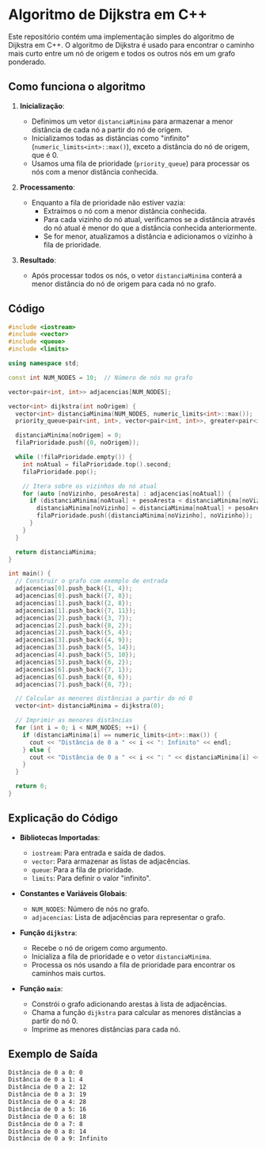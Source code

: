 # Algoritmo de Dijkstra em C++

Este repositório contém uma implementação simples do algoritmo de Dijkstra em C++. O algoritmo de Dijkstra é usado para encontrar o caminho mais curto entre um nó de origem e todos os outros nós em um grafo ponderado.

## Como funciona o algoritmo

1. **Inicialização**:
   - Definimos um vetor `distanciaMinima` para armazenar a menor distância de cada nó a partir do nó de origem.
   - Inicializamos todas as distâncias como "infinito" (`numeric_limits<int>::max()`), exceto a distância do nó de origem, que é 0.
   - Usamos uma fila de prioridade (`priority_queue`) para processar os nós com a menor distância conhecida.

2. **Processamento**:
   - Enquanto a fila de prioridade não estiver vazia:
     - Extraímos o nó com a menor distância conhecida.
     - Para cada vizinho do nó atual, verificamos se a distância através do nó atual é menor do que a distância conhecida anteriormente.
     - Se for menor, atualizamos a distância e adicionamos o vizinho à fila de prioridade.

3. **Resultado**:
   - Após processar todos os nós, o vetor `distanciaMinima` conterá a menor distância do nó de origem para cada nó no grafo.

## Código

```cpp
#include <iostream>
#include <vector>
#include <queue>
#include <limits>

using namespace std;

const int NUM_NODES = 10;  // Número de nós no grafo

vector<pair<int, int>> adjacencias[NUM_NODES];

vector<int> dijkstra(int noOrigem) {
  vector<int> distanciaMinima(NUM_NODES, numeric_limits<int>::max());
  priority_queue<pair<int, int>, vector<pair<int, int>>, greater<pair<int, int>>> filaPrioridade;

  distanciaMinima[noOrigem] = 0;
  filaPrioridade.push({0, noOrigem});

  while (!filaPrioridade.empty()) {
    int noAtual = filaPrioridade.top().second;
    filaPrioridade.pop();

    // Itera sobre os vizinhos do nó atual
    for (auto [noVizinho, pesoAresta] : adjacencias[noAtual]) {
      if (distanciaMinima[noAtual] + pesoAresta < distanciaMinima[noVizinho]) {
        distanciaMinima[noVizinho] = distanciaMinima[noAtual] + pesoAresta;
        filaPrioridade.push({distanciaMinima[noVizinho], noVizinho});
      }
    }
  }

  return distanciaMinima;
}

int main() {
  // Construir o grafo com exemplo de entrada
  adjacencias[0].push_back({1, 4});
  adjacencias[0].push_back({7, 8});
  adjacencias[1].push_back({2, 8});
  adjacencias[1].push_back({7, 11});
  adjacencias[2].push_back({3, 7});
  adjacencias[2].push_back({8, 2});
  adjacencias[2].push_back({5, 4});
  adjacencias[3].push_back({4, 9});
  adjacencias[3].push_back({5, 14});
  adjacencias[4].push_back({5, 10});
  adjacencias[5].push_back({6, 2});
  adjacencias[6].push_back({7, 1});
  adjacencias[6].push_back({8, 6});
  adjacencias[7].push_back({8, 7});

  // Calcular as menores distâncias a partir do nó 0
  vector<int> distanciaMinima = dijkstra(0);

  // Imprimir as menores distâncias
  for (int i = 0; i < NUM_NODES; ++i) {
    if (distanciaMinima[i] == numeric_limits<int>::max()) {
      cout << "Distância de 0 a " << i << ": Infinito" << endl;
    } else {
      cout << "Distância de 0 a " << i << ": " << distanciaMinima[i] << endl;
    }
  }

  return 0;
}
```

## Explicação do Código

- **Bibliotecas Importadas**:
  - `iostream`: Para entrada e saída de dados.
  - `vector`: Para armazenar as listas de adjacências.
  - `queue`: Para a fila de prioridade.
  - `limits`: Para definir o valor "infinito".

- **Constantes e Variáveis Globais**:
  - `NUM_NODES`: Número de nós no grafo.
  - `adjacencias`: Lista de adjacências para representar o grafo.

- **Função `dijkstra`**:
  - Recebe o nó de origem como argumento.
  - Inicializa a fila de prioridade e o vetor `distanciaMinima`.
  - Processa os nós usando a fila de prioridade para encontrar os caminhos mais curtos.

- **Função `main`**:
  - Constrói o grafo adicionando arestas à lista de adjacências.
  - Chama a função `dijkstra` para calcular as menores distâncias a partir do nó 0.
  - Imprime as menores distâncias para cada nó.

## Exemplo de Saída

```bash
Distância de 0 a 0: 0
Distância de 0 a 1: 4
Distância de 0 a 2: 12
Distância de 0 a 3: 19
Distância de 0 a 4: 28
Distância de 0 a 5: 16
Distância de 0 a 6: 18
Distância de 0 a 7: 8
Distância de 0 a 8: 14
Distância de 0 a 9: Infinito
```
